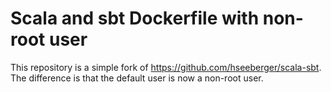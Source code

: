 # Scala and sbt Dockerfile with non-root user

This repository is a simple fork of https://github.com/hseeberger/scala-sbt. The difference is that the default user is now a non-root user.
